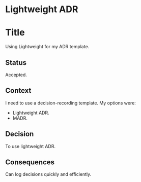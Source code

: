 # Lightweight ADR

# Title
Using Lightweight for my ADR template.

## Status
Accepted.

## Context
I need to use a decision-recording template. My options were:
* Lightweight ADR.
* MADR.

## Decision
To use lightweight ADR.

## Consequences
Can log decisions quickly and efficiently.

